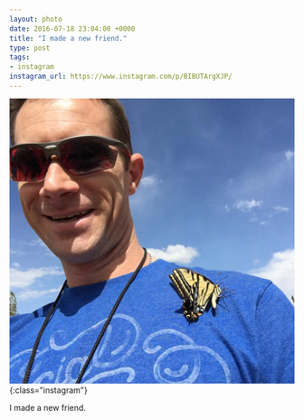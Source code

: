 ```yaml
---
layout: photo
date: 2016-07-18 23:04:00 +0000
title: "I made a new friend."
type: post
tags:
- instagram
instagram_url: https://www.instagram.com/p/BIBUTArgXJP/
---
```


![Instagram - BIBUTArgXJP](/img/BIBUTArgXJP.jpg){:class="instagram"}

I made a new friend.
